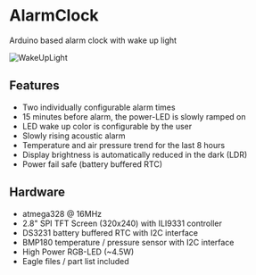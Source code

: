 # AlarmClock
Arduino based alarm clock with wake up light

![WakeUpLight](https://github.com/thomai-d/AlarmClock/blob/master/img/PreAlarm.png)

## Features
* Two individually configurable alarm times
* 15 minutes before alarm, the power-LED is slowly ramped on
* LED wake up color is configurable by the user
* Slowly rising acoustic alarm
* Temperature and air pressure trend for the last 8 hours
* Display brightness is automatically reduced in the dark (LDR)
* Power fail safe (battery buffered RTC)

## Hardware
* atmega328 @ 16MHz
* 2.8" SPI TFT Screen (320x240) with ILI9331 controller
* DS3231 battery buffered RTC with I2C interface
* BMP180 temperature / pressure sensor with I2C interface
* High Power RGB-LED (~4.5W)
* Eagle files / part list included

